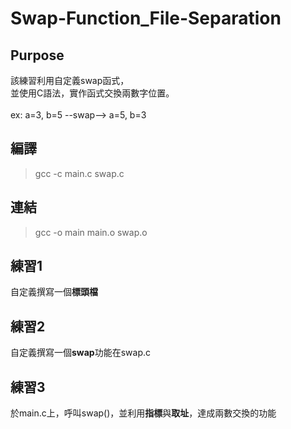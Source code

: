 # Swap-Function_File-Separation

## Purpose
該練習利用自定義swap函式，</br>
並使用C語法，實作函式交換兩數字位置。</br>
</br>
ex: a=3, b=5 --swap--> a=5, b=3

## 編譯
> gcc -c main.c swap.c

## 連結
> gcc -o main main.o swap.o

## 練習1
自定義撰寫一個**標頭檔**

## 練習2
自定義撰寫一個**swap**功能在swap.c

## 練習3
於main.c上，呼叫swap()，並利用**指標**與**取址**，達成兩數交換的功能
